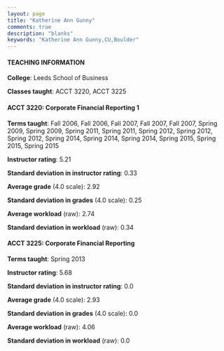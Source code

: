 ```yaml
---
layout: page
title: "Katherine Ann Gunny" 
comments: true
description: "blanks"
keywords: "Katherine Ann Gunny,CU,Boulder"
---
```

<head>
<script src="https://ajax.googleapis.com/ajax/libs/jquery/2.1.3/jquery.min.js"></script>
<script src="https://dl.dropboxusercontent.com/s/pc42nxpaw1ea4o9/highcharts.js?dl=0"></script>
<!-- <script src="../assets/js/highcharts.js"></script> -->
<style type="text/css">@font-face {
	font-family: "Bebas Neue";
	src: url(https://www.filehosting.org/file/details/544349/BebasNeue Regular.otf) format("opentype");
	}
	h1.Bebas { 
		font-family: "Bebas Neue", Verdana, Tahoma;
	}
</style>
</head>
	   
#### TEACHING INFORMATION

**College**: Leeds School of Business

**Classes taught**: ACCT 3220, ACCT 3225

#### ACCT 3220: Corporate Financial Reporting 1

**Terms taught**: Fall 2006, Fall 2006, Fall 2007, Fall 2007, Fall 2007, Spring 2009, Spring 2009, Spring 2011, Spring 2011, Spring 2012, Spring 2012, Spring 2012, Spring 2014, Spring 2014, Spring 2014, Spring 2015, Spring 2015, Spring 2015

**Instructor rating**: 5.21

**Standard deviation in instructor rating**: 0.33

**Average grade** (4.0 scale): 2.92

**Standard deviation in grades** (4.0 scale): 0.25

**Average workload** (raw): 2.74

**Standard deviation in workload** (raw): 0.34

#### ACCT 3225: Corporate Financial Reporting

**Terms taught**: Spring 2013

**Instructor rating**: 5.68

**Standard deviation in instructor rating**: 0.0

**Average grade** (4.0 scale): 2.93

**Standard deviation in grades** (4.0 scale): 0.0

**Average workload** (raw): 4.06

**Standard deviation in workload** (raw): 0.0

